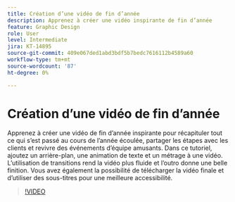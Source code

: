 ```yaml
---
title: Création d’une vidéo de fin d’année
description: Apprenez à créer une vidéo inspirante de fin d’année
feature: Graphic Design
role: User
level: Intermediate
jira: KT-14895
source-git-commit: 409e067ded1abd3bdf5b7bedc7616112b4589a60
workflow-type: tm+mt
source-wordcount: '87'
ht-degree: 0%

---
```


# Création d’une vidéo de fin d’année

Apprenez à créer une vidéo de fin d’année inspirante pour récapituler tout ce qui s’est passé au cours de l’année écoulée, partager les étapes avec les clients et revivre des événements d’équipe amusants. Dans ce tutoriel, ajoutez un arrière-plan, une animation de texte et un métrage à une vidéo. L’utilisation de transitions rend la vidéo plus fluide et l’outro donne une belle finition. Vous avez également la possibilité de télécharger la vidéo finale et d’utiliser des sous-titres pour une meilleure accessibilité.

>[!VIDEO](https://video.tv.adobe.com/v/3427121?quality=12&learn=on&hidetitle=true)
